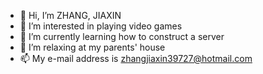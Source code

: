 - 👋 Hi, I’m ZHANG, JIAXIN
- 👀 I’m interested in playing video games
- 🌱 I’m currently learning how to construct a server
- 💞️ I’m relaxing at my parents' house
- 📫 My e-mail address is zhangjiaxin39727@hotmail.com

<!---
EdwinIZ8/EdwinIZ8 is a ✨ special ✨ repository because its `README.md` (this file) appears on your GitHub profile.
You can click the Preview link to take a look at your changes.
--->
